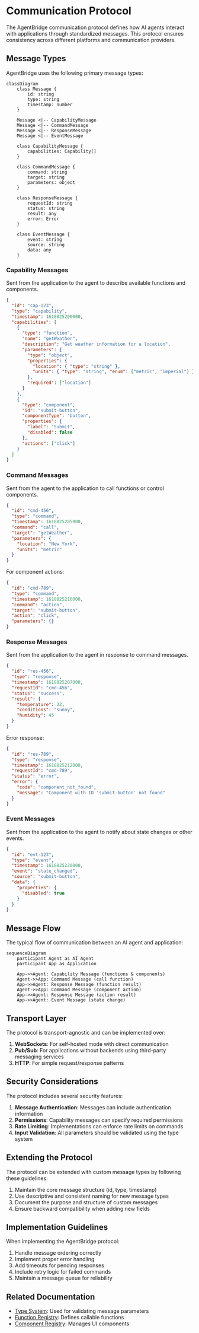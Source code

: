 # Communication Protocol

The AgentBridge communication protocol defines how AI agents interact with applications through standardized messages. This protocol ensures consistency across different platforms and communication providers.

## Message Types

AgentBridge uses the following primary message types:

```mermaid
classDiagram
    class Message {
        id: string
        type: string
        timestamp: number
    }
    
    Message <|-- CapabilityMessage
    Message <|-- CommandMessage
    Message <|-- ResponseMessage
    Message <|-- EventMessage
    
    class CapabilityMessage {
        capabilities: Capability[]
    }
    
    class CommandMessage {
        command: string
        target: string
        parameters: object
    }
    
    class ResponseMessage {
        requestId: string
        status: string
        result: any
        error: Error
    }
    
    class EventMessage {
        event: string
        source: string
        data: any
    }
```

### Capability Messages

Sent from the application to the agent to describe available functions and components.

```json
{
  "id": "cap-123",
  "type": "capability",
  "timestamp": 1618825200000,
  "capabilities": [
    {
      "type": "function",
      "name": "getWeather",
      "description": "Get weather information for a location",
      "parameters": {
        "type": "object",
        "properties": {
          "location": { "type": "string" },
          "units": { "type": "string", "enum": ["metric", "imperial"] }
        },
        "required": ["location"]
      }
    },
    {
      "type": "component",
      "id": "submit-button",
      "componentType": "button",
      "properties": {
        "label": "Submit",
        "disabled": false
      },
      "actions": ["click"]
    }
  ]
}
```

### Command Messages

Sent from the agent to the application to call functions or control components.

```json
{
  "id": "cmd-456",
  "type": "command",
  "timestamp": 1618825205000,
  "command": "call",
  "target": "getWeather",
  "parameters": {
    "location": "New York",
    "units": "metric"
  }
}
```

For component actions:

```json
{
  "id": "cmd-789",
  "type": "command",
  "timestamp": 1618825210000,
  "command": "action",
  "target": "submit-button",
  "action": "click",
  "parameters": {}
}
```

### Response Messages

Sent from the application to the agent in response to command messages.

```json
{
  "id": "res-456",
  "type": "response",
  "timestamp": 1618825207000,
  "requestId": "cmd-456",
  "status": "success",
  "result": {
    "temperature": 22,
    "conditions": "sunny",
    "humidity": 45
  }
}
```

Error response:

```json
{
  "id": "res-789",
  "type": "response",
  "timestamp": 1618825212000,
  "requestId": "cmd-789",
  "status": "error",
  "error": {
    "code": "component_not_found",
    "message": "Component with ID 'submit-button' not found"
  }
}
```

### Event Messages

Sent from the application to the agent to notify about state changes or other events.

```json
{
  "id": "evt-123",
  "type": "event",
  "timestamp": 1618825220000,
  "event": "state_changed",
  "source": "submit-button",
  "data": {
    "properties": {
      "disabled": true
    }
  }
}
```

## Message Flow

The typical flow of communication between an AI agent and application:

```mermaid
sequenceDiagram
    participant Agent as AI Agent
    participant App as Application
    
    App->>Agent: Capability Message (functions & components)
    Agent->>App: Command Message (call function)
    App->>Agent: Response Message (function result)
    Agent->>App: Command Message (component action)
    App->>Agent: Response Message (action result)
    App->>Agent: Event Message (state change)
```

## Transport Layer

The protocol is transport-agnostic and can be implemented over:

1. **WebSockets**: For self-hosted mode with direct communication
2. **Pub/Sub**: For applications without backends using third-party messaging services
3. **HTTP**: For simple request/response patterns

## Security Considerations

The protocol includes several security features:

1. **Message Authentication**: Messages can include authentication information
2. **Permissions**: Capability messages can specify required permissions
3. **Rate Limiting**: Implementations can enforce rate limits on commands
4. **Input Validation**: All parameters should be validated using the type system

## Extending the Protocol

The protocol can be extended with custom message types by following these guidelines:

1. Maintain the core message structure (id, type, timestamp)
2. Use descriptive and consistent naming for new message types
3. Document the purpose and structure of custom messages
4. Ensure backward compatibility when adding new fields

## Implementation Guidelines

When implementing the AgentBridge protocol:

1. Handle message ordering correctly
2. Implement proper error handling
3. Add timeouts for pending responses
4. Include retry logic for failed commands
5. Maintain a message queue for reliability

## Related Documentation

- [Type System](type-system.md): Used for validating message parameters
- [Function Registry](function-registry.md): Defines callable functions
- [Component Registry](component-registry.md): Manages UI components 